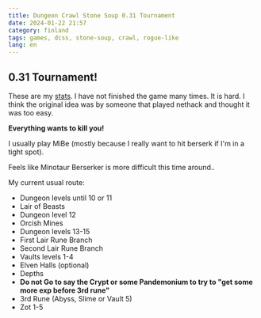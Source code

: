 ```yaml
---
title: Dungeon Crawl Stone Soup 0.31 Tournament
date: 2024-01-22 21:57
category: finland
tags: games, dcss, stone-soup, crawl, rogue-like
lang: en
---
```


## 0.31 Tournament!

These are my [stats](https://crawl.develz.org/tournament/0.31/players/martbhell.html). I have not finished the game many times. It is hard. I think the original idea was by someone that played nethack and thought it was too easy.

**Everything wants to kill you!**

I usually play MiBe (mostly because I really want to hit berserk if I'm in a tight spot).

Feels like Minotaur Berserker is more difficult this time around..

My current usual route:

- Dungeon levels until 10 or 11
- Lair of Beasts
- Dungeon level 12
- Orcish Mines
- Dungeon levels 13-15
- First Lair Rune Branch
- Second Lair Rune Branch
- Vaults levels 1-4
- Elven Halls (optional)
- Depths
- **Do not Go to say the Crypt or some Pandemonium to try to "get some more exp before 3rd rune"**
- 3rd Rune (Abyss, Slime or Vault 5)
- Zot 1-5
